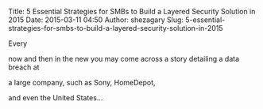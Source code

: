 Title: 5 Essential Strategies for SMBs to Build a Layered Security Solution in 2015
Date: 2015-03-11 04:50
Author: shezagary
Slug: 5-essential-strategies-for-smbs-to-build-a-layered-security-solution-in-2015

Every

now and then in the new you may come across a story detailing a data
breach at

a large company, such as Sony, HomeDepot,

and even the United States...
